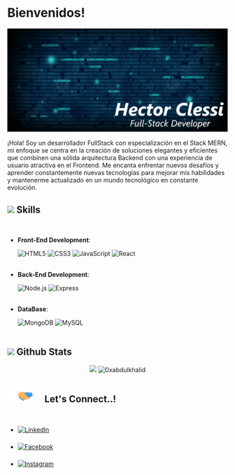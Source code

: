 # Bienvenidos!

![](https://github.com/hectorc2907/hectorc2907/blob/dev/img/fondoimg3.png)

¡Hola! Soy un desarrollador FullStack con especialización en el Stack MERN, mi enfoque se centra en la creación de soluciones elegantes y eficientes que combinen una sólida arquitectura Backend con una experiencia de usuario atractiva en el Frontend. Me encanta enfrentar nuevos desafíos y aprender constantemente nuevas tecnologías para mejorar mis habilidades y mantenerme actualizado en un mundo tecnológico en constante evolución.

## <img src="https://media2.giphy.com/media/QssGEmpkyEOhBCb7e1/giphy.gif?cid=ecf05e47a0n3gi1bfqntqmob8g9aid1oyj2wr3ds3mg700bl&rid=giphy.gif" width ="25"><b> Skills</b>
<br>

<p align="center">

- **Front-End Development**:

   ![HTML5](https://img.shields.io/badge/HTML5%20-%23E34F26.svg?style=for-the-badge&logo=html5&logoColor=white)
   ![CSS3](https://img.shields.io/badge/CSS%20-%231572B6.svg?style=for-the-badge&logo=css3&logoColor=white)
   ![JavaScript](https://img.shields.io/badge/JavaScript%20-%23F7DF1E.svg?style=for-the-badge&logo=javascript&logoColor=black)
   ![React](https://img.shields.io/badge/React%20-%2361DAFB.svg?style=for-the-badge&logo=react&logoColor=black)
<br/><br/>

- **Back-End Development**:

    ![Node.js](https://img.shields.io/badge/Node.js%20-%23339933.svg?style=for-the-badge&logo=nodedotjs&logoColor=white)
    ![Express](https://img.shields.io/badge/Express%20-%23000000.svg?style=for-the-badge&logo=express&logoColor=white)
<br/><br/>
- **DataBase**:
    
    ![MongoDB](https://img.shields.io/badge/MongoDB%20-%2347A248.svg?style=for-the-badge&logo=mongodb&logoColor=white)
    ![MySQL](https://img.shields.io/badge/MySQL%20-%234479A1.svg?style=for-the-badge&logo=mysql&logoColor=white)
  <br/><br/>

</p>

## <img src="https://media.giphy.com/media/iY8CRBdQXODJSCERIr/giphy.gif" width="35"><b> Github Stats </b>
<div align="center">
  <img src="https://github-readme-stats.vercel.app/api?username=hectorc2907&include_all_commits=true&count_private=true&show_icons=true&line_height=20&title_color=7A7ADB&icon_color=2234AE&text_color=D3D3D3&bg_color=0,000000,130F40" width="450"/>
<img src="https://github-readme-stats.vercel.app/api/top-langs?username=hectorc2907&show_icons=true&locale=en&layout=compact&line_height=20&title_color=7A7ADB&icon_color=2234AE&text_color=D3D3D3&bg_color=0,000000,130F40" width="343"  alt="0xabdulkhalid"/>
</div>

## <img src="https://github.com/0xAbdulKhalid/0xAbdulKhalid/raw/main/assets/mdImages/handshake.gif" width ="80"><b> Let's Connect..!</b>
<br>
<div align='left'>

<ul>

<li>
  <a href="https://www.linkedin.com/in/hector-clessi/" target="_blank">
    <img src="https://img.shields.io/badge/linkedin-%2300acee.svg?color=0A66C2&style=for-the-badge&logo=linkedin&logoColor=white" alt="LinkedIn" style="margin-bottom: 5px;"/>
  </a>
</li>

<br>

<li>
  <a href="https://www.facebook.com/hectoralberto.clessi/" target="_blank">
    <img src="https://img.shields.io/badge/facebook-%2300acee.svg?color=1877F2&style=for-the-badge&logo=facebook&logoColor=white" alt="Facebook" style="margin-bottom: 5px;"/>
  </a>
</li>

<br>

<li>
  <a href="https://www.instagram.com/hectorc2907/" target="_blank">
    <img src="https://img.shields.io/badge/instagram-%23EA4335.svg?color=E4405F&style=for-the-badge&logo=instagram&logoColor=white" alt="Instagram" style="margin-bottom: 5px;" />
  </a>
</li>

	
</ul>
</div>

<br>

